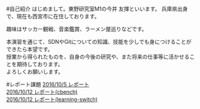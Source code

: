 #自己紹介
はじめまして。東野研究室M1の今井 友揮といいます。
兵庫県出身で、現在も西宮市に在住しております。

趣味はサッカー観戦、音楽鑑賞、ラーメン屋巡りなどです。

本演習を通じて、SDNやGitについての知識、技能を少しでも身につけることができたら本望です。  
授業から得られたものを、自身の今後の研究や、また将来の仕事等に活かせることを期待しております。  
よろしくお願いします。

#レポート課題
[2016/10/5 レポート](https://github.com/handai-trema/hello-trema-tomok0823/blob/develop/report/2016_10_05.md)  
[2016/10/12 レポート(cbench)](https://github.com/handai-trema/cbench-tomok0823/blob/develop/report/report.md)  
[2016/10/12 レポート(learning-switch)](https://github.com/handai-trema/learning-switch-tomok0823/blob/master/report.md)